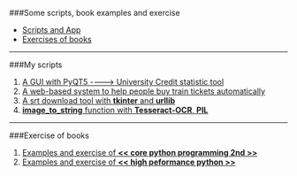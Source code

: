 ###Some scripts, book examples and exercise
* [Scripts and App](#my-scripts)
* [Exercises of books](#exercise-of-books)

- - -

###My scripts
1. [A GUI with PyQT5 ----> University Credit statistic tool](https://github.com/zpoint/Python/tree/master/szx_tool)
2. [A web-based system to help people buy train tickets automatically](https://github.com/zpoint/Python/tree/master/train_spider)
3. [A srt download tool with **tkinter** and **urllib**](https://github.com/zpoint/Python/tree/master/srt%20download)
4. [**image_to_string** function with **Tesseract-OCR**, **PIL**](https://github.com/zpoint/Python/blob/master/image_to_string.py)

- - -

###Exercise of books
1. [Examples and exercise of **<< core python programming 2nd >>**](https://github.com/zpoint/Python/tree/master/core_python_programming)
2. [Examples and exercise of **<< high peformance python >>**](https://github.com/zpoint/Python/tree/master/high_peformance_python)
